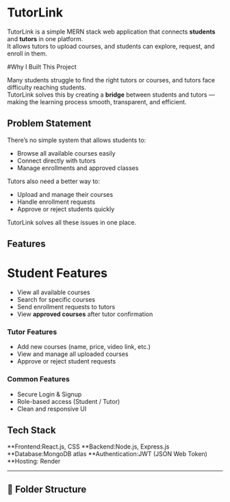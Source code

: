 # TutorLink

TutorLink is a simple MERN stack web application that connects **students** and **tutors** in one platform.  
It allows tutors to upload courses, and students can explore, request, and enroll in them.



#Why I Built This Project

Many students struggle to find the right tutors or courses, and tutors face difficulty reaching students.  
TutorLink solves this by creating a **bridge** between students and tutors — making the learning process smooth, transparent, and efficient.


##  Problem Statement

There’s no simple system that allows students to:
- Browse all available courses easily  
- Connect directly with tutors  
- Manage enrollments and approved classes  

Tutors also need a better way to:
- Upload and manage their courses  
- Handle enrollment requests  
- Approve or reject students quickly  

TutorLink solves all these issues in one place.

##  Features

# Student Features
- View all available courses  
- Search for specific courses  
- Send enrollment requests to tutors  
- View **approved courses** after tutor confirmation  

### Tutor Features
- Add new courses (name, price, video link, etc.)  
- View and manage all uploaded courses  
- Approve or reject student requests  

### Common Features
- Secure Login & Signup  
- Role-based access (Student / Tutor)  
- Clean and responsive UI  

## Tech Stack

**Frontend:React.js, CSS 
**Backend:Node.js, Express.js  
**Database:MongoDB atlas
**Authentication:JWT (JSON Web Token)  
**Hosting: Render  

---

## 📁 Folder Structure
